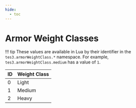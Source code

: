 ```yaml
---
hide:
  - toc
---
```


# Armor Weight Classes

!!! tip
	These values are available in Lua by their identifier in the `tes3.armorWeightClass.*` namespace. For example, `tes3.armorWeightClass.medium` has a value of `1`.

ID | Weight Class
-- | ---------------
0  | Light
1  | Medium
2  | Heavy